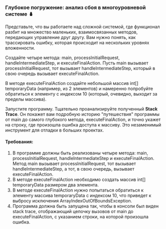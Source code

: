 
### Глубокое погружение: анализ сбоя в многоуровневой системе 🪆

Представьте, что вы работаете над сложной системой, где функционал разбит на множество маленьких, взаимосвязанных методов, передающих управление друг другу. Вам нужно понять, как трассировать ошибку, которая происходит на нескольких уровнях вложенности.

Создайте четыре метода: main, processInitialRequest, handleIntermediateStep, и executeFinalAction. Пусть main вызывает processInitialRequest, тот вызывает handleIntermediateStep, который в свою очередь вызывает executeFinalAction.

В методе executeFinalAction создайте небольшой массив int[] temporaryData (например, из 2 элементов) и намеренно попробуйте обратиться к элементу с индексом 10 (который, очевидно, выходит за пределы массива).

Запустите программу. Тщательно проанализируйте полученный **Stack Trace**. Он покажет вам подробную историю "путешествия" программы от main до самого глубокого метода, executeFinalAction, и точно укажет на строку, где произошла ошибка доступа к массиву. Это незаменимый инструмент для отладки в больших проектах.

#### Требования:
1. В программе должны быть реализованы четыре метода: main, processInitialRequest, handleIntermediateStep и executeFinalAction. Метод main вызывает processInitialRequest, тот вызывает handleIntermediateStep, а тот, в свою очередь, вызывает executeFinalAction.
2. В методе executeFinalAction необходимо создать массив int[] temporaryData размером два элемента.
3. В методе executeFinalAction нужно попытаться обратиться к элементу массива temporaryData с индексом 10, что приведет к выбросу исключения ArrayIndexOutOfBoundsException.
4. Программа должна быть запущена так, чтобы в консоли был виден stack trace, отображающий цепочку вызовов от main до executeFinalAction, с указанием строки, на которой произошла ошибка.